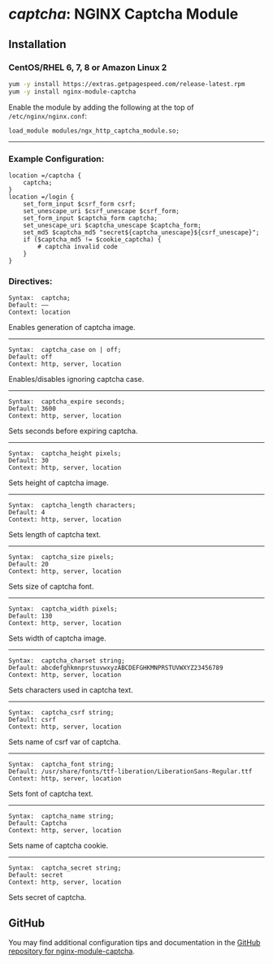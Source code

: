 # _captcha_: NGINX Captcha Module


## Installation

### CentOS/RHEL 6, 7, 8 or Amazon Linux 2

```bash
yum -y install https://extras.getpagespeed.com/release-latest.rpm
yum -y install nginx-module-captcha
```

Enable the module by adding the following at the top of `/etc/nginx/nginx.conf`:

    load_module modules/ngx_http_captcha_module.so;

<hr />

### Example Configuration:

``` nginx
location =/captcha {
    captcha;
}
location =/login {
    set_form_input $csrf_form csrf;
    set_unescape_uri $csrf_unescape $csrf_form;
    set_form_input $captcha_form captcha;
    set_unescape_uri $captcha_unescape $captcha_form;
    set_md5 $captcha_md5 "secret${captcha_unescape}${csrf_unescape}";
    if ($captcha_md5 != $cookie_captcha) {
        # captcha invalid code
    }
}
```

### Directives:

    Syntax:  captcha;
    Default: ——
    Context: location

Enables generation of captcha image.<hr>

    Syntax:  captcha_case on | off;
    Default: off
    Context: http, server, location

Enables/disables ignoring captcha case.<hr>

    Syntax:  captcha_expire seconds;
    Default: 3600
    Context: http, server, location

Sets seconds before expiring captcha.<hr>

    Syntax:  captcha_height pixels;
    Default: 30
    Context: http, server, location

Sets height of captcha image.<hr>

    Syntax:  captcha_length characters;
    Default: 4
    Context: http, server, location

Sets length of captcha text.<hr>

    Syntax:  captcha_size pixels;
    Default: 20
    Context: http, server, location

Sets size of captcha font.<hr>

    Syntax:  captcha_width pixels;
    Default: 130
    Context: http, server, location

Sets width of captcha image.<hr>

    Syntax:  captcha_charset string;
    Default: abcdefghkmnprstuvwxyzABCDEFGHKMNPRSTUVWXYZ23456789
    Context: http, server, location

Sets characters used in captcha text.<hr>

    Syntax:  captcha_csrf string;
    Default: csrf
    Context: http, server, location

Sets name of csrf var of captcha.<hr>

    Syntax:  captcha_font string;
    Default: /usr/share/fonts/ttf-liberation/LiberationSans-Regular.ttf
    Context: http, server, location

Sets font of captcha text.<hr>

    Syntax:  captcha_name string;
    Default: Captcha
    Context: http, server, location

Sets name of captcha cookie.<hr>

    Syntax:  captcha_secret string;
    Default: secret
    Context: http, server, location

Sets secret of captcha.

## GitHub

You may find additional configuration tips and documentation in the [GitHub repository for 
nginx-module-captcha](https://github.com/dvershinin/ngx_http_captcha_module).
